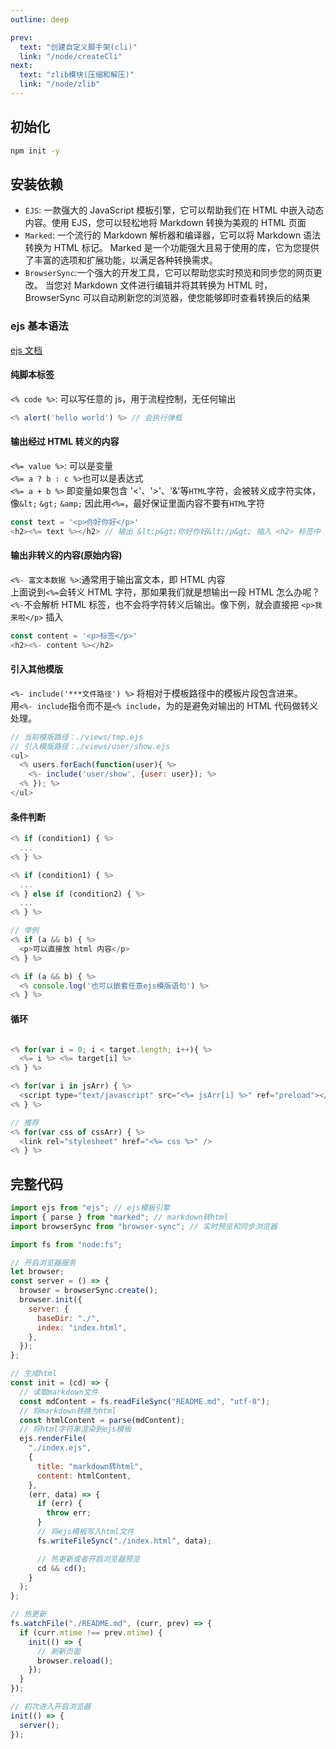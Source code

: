 ```yaml
---
outline: deep

prev:
  text: "创建自定义脚手架(cli)"
  link: "/node/createCli"
next:
  text: "zlib模块(压缩和解压)"
  link: "/node/zlib"
---
```


## 初始化

```sh
npm init -y
```

## 安装依赖

- `EJS`: 一款强大的 JavaScript 模板引擎，它可以帮助我们在 HTML 中嵌入动态内容。使用 EJS，您可以轻松地将 Markdown 转换为美观的 HTML 页面
- `Marked`: 一个流行的 Markdown 解析器和编译器，它可以将 Markdown 语法转换为 HTML 标记。
  Marked 是一个功能强大且易于使用的库，它为您提供了丰富的选项和扩展功能，以满足各种转换需求。
- `BrowserSync`:一个强大的开发工具，它可以帮助您实时预览和同步您的网页更改。
  当您对 Markdown 文件进行编辑并将其转换为 HTML 时，BrowserSync 可以自动刷新您的浏览器，使您能够即时查看转换后的结果

### ejs 基本语法

[ejs 文档](https://ejs.bootcss.com/#install)

#### 纯脚本标签

`<% code %>`: 可以写任意的 js，用于流程控制，无任何输出

```js
<% alert('hello world') %> // 会执行弹框
```

#### 输出经过 HTML 转义的内容

`<%= value %>`: 可以是变量 <br />
`<%= a ? b : c %>`也可以是表达式<br />
`<%= a + b %>` 即变量如果包含 '<'、'>'、'&'等`HTML`字符，会被转义成字符实体，像`&lt;` `&gt;` `&amp;`
因此用`<%=`，最好保证里面内容不要有`HTML`字符<br />

```js
const text = '<p>你好你好</p>'
<h2><%= text %></h2> // 输出 &lt;p&gt;你好你好&lt;/p&gt; 插入 <h2> 标签中
```

#### 输出非转义的内容(原始内容)

`<%- 富文本数据 %>`:通常用于输出富文本，即 HTML 内容<br />
上面说到`<%=`会转义 HTML 字符，那如果我们就是想输出一段 HTML 怎么办呢？<br />
`<%-`不会解析 HTML 标签，也不会将字符转义后输出。像下例，就会直接把 `<p>我来啦</p>` 插入<br />

```js
const content = '<p>标签</p>'
<h2><%- content %></h2>
```

#### 引入其他模版

`<%- include('***文件路径') %>` 将相对于模板路径中的模板片段包含进来。<br />
用`<%- include`指令而不是`<% include`，为的是避免对输出的 HTML 代码做转义处理。

```js
// 当前模版路径：./views/tmp.ejs
// 引入模版路径：./views/user/show.ejs
<ul>
  <% users.forEach(function(user){ %>
    <%- include('user/show', {user: user}); %>
  <% }); %>
</ul>
```

#### 条件判断

```js
<% if (condition1) { %>
  ...
<% } %>

<% if (condition1) { %>
  ...
<% } else if (condition2) { %>
  ...
<% } %>

// 举例
<% if (a && b) { %>
  <p>可以直接放 html 内容</p>
<% } %>

<% if (a && b) { %>
  <% console.log('也可以嵌套任意ejs模版语句') %>
<% } %>
```

#### 循环

```js

<% for(var i = 0; i < target.length; i++){ %>
  <%= i %> <%= target[i] %>
<% } %>

<% for(var i in jsArr) { %>
  <script type="text/javascript" src="<%= jsArr[i] %>" ref="preload"></script>
<% } %>

// 推荐
<% for(var css of cssArr) { %>
  <link rel="stylesheet" href="<%= css %>" />
<% } %>
```

## 完整代码

```js
import ejs from "ejs"; // ejs模板引擎
import { parse } from "marked"; // markdown转html
import browserSync from "browser-sync"; // 实时预览和同步浏览器

import fs from "node:fs";

// 开启浏览器服务
let browser;
const server = () => {
  browser = browserSync.create();
  browser.init({
    server: {
      baseDir: "./",
      index: "index.html",
    },
  });
};

// 生成html
const init = (cd) => {
  // 读取markdown文件
  const mdContent = fs.readFileSync("README.md", "utf-8");
  // 将markdown转换为html
  const htmlContent = parse(mdContent);
  // 将html字符串渲染到ejs模板
  ejs.renderFile(
    "./index.ejs",
    {
      title: "markdown转html",
      content: htmlContent,
    },
    (err, data) => {
      if (err) {
        throw err;
      }
      // 将ejs模板写入html文件
      fs.writeFileSync("./index.html", data);

      // 热更新或者开启浏览器预览
      cd && cd();
    }
  );
};

// 热更新
fs.watchFile("./README.md", (curr, prev) => {
  if (curr.mtime !== prev.mtime) {
    init(() => {
      // 刷新页面
      browser.reload();
    });
  }
});

// 初次进入开启浏览器
init(() => {
  server();
});
```
